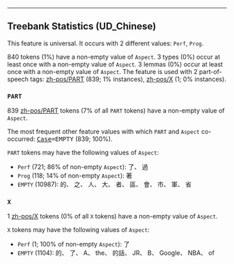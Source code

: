 

--------------------------------------------------------------------------------

## Treebank Statistics (UD_Chinese)

This feature is universal.
It occurs with 2 different values: `Perf`, `Prog`.

840 tokens (1%) have a non-empty value of `Aspect`.
3 types (0%) occur at least once with a non-empty value of `Aspect`.
3 lemmas (0%) occur at least once with a non-empty value of `Aspect`.
The feature is used with 2 part-of-speech tags: [zh-pos/PART]() (839; 1% instances), [zh-pos/X]() (1; 0% instances).

### `PART`

839 [zh-pos/PART]() tokens (7% of all `PART` tokens) have a non-empty value of `Aspect`.

The most frequent other feature values with which `PART` and `Aspect` co-occurred: <tt><a href="Case.html">Case</a>=EMPTY</tt> (839; 100%).

`PART` tokens may have the following values of `Aspect`:

* `Perf` (721; 86% of non-empty `Aspect`): 了、 過
* `Prog` (118; 14% of non-empty `Aspect`): 著
* `EMPTY` (10987): 的、 之、 人、 大、 者、 區、 會、 市、 軍、 省

### `X`

1 [zh-pos/X]() tokens (0% of all `X` tokens) have a non-empty value of `Aspect`.

`X` tokens may have the following values of `Aspect`:

* `Perf` (1; 100% of non-empty `Aspect`): 了
* `EMPTY` (1104): 的、 了、 A、 the、 的話、 JR、 B、 Google、 NBA、 of

